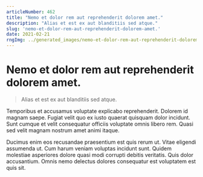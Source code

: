 ```yaml
---
articleNumber: 462
title: "Nemo et dolor rem aut reprehenderit dolorem amet."
description: "Alias et est ex aut blanditiis sed atque."
slug: 'nemo-et-dolor-rem-aut-reprehenderit-dolorem-amet.'
date: 2021-02-21
rngImg: ../generated_images/nemo-et-dolor-rem-aut-reprehenderit-dolorem-amet..jpg
---
```


# Nemo et dolor rem aut reprehenderit dolorem amet.

> Alias et est ex aut blanditiis sed atque.

Temporibus et accusamus voluptate explicabo reprehenderit. Dolorem id magnam saepe. Fugiat velit quo ex iusto quaerat quisquam dolor incidunt. Sunt cumque et velit consequatur officiis voluptate omnis libero rem. Quasi sed velit magnam nostrum amet animi itaque.
 Ducimus enim eos recusandae praesentium est quis rerum ut. Vitae eligendi assumenda ut. Cum harum veniam voluptas incidunt sunt. Quidem molestiae asperiores dolore quasi modi corrupti debitis veritatis. Quis dolor accusantium. Omnis nemo delectus dolores consequatur est voluptatem est quis sit.
